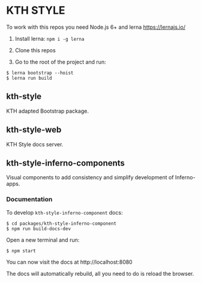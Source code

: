 # KTH STYLE

To work with this repos you need Node.js 6+ and lerna https://lernajs.io/

1. Install lerna: `npm i -g lerna`

2. Clone this repos

3. Go to the root of the project and run:

```
$ lerna bootstrap --hoist
$ lerna run build
```

## kth-style
KTH adapted Bootstrap package.

## kth-style-web
KTH Style docs server.

## kth-style-inferno-components
Visual components to add consistency and simplify development of Inferno-apps. 

### Documentation
To develop `kth-style-inferno-component` docs:

```
$ cd packages/kth-style-inferno-component
$ npm run build-docs-dev
```

Open a new terminal and run:

```
$ npm start
```

You can now visit the docs at http://localhost:8080

The docs will automatically rebuild, all you need to do is reload the browser.
